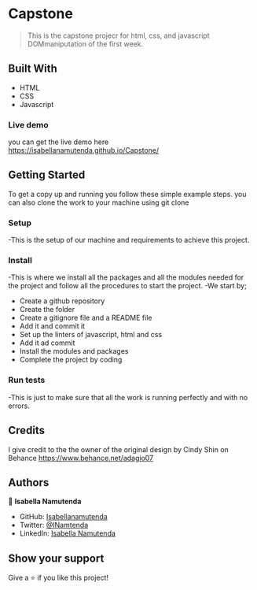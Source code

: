 # Capstone

> This is the capstone projecr for html, css, and javascript DOMmaniputation of the first week.


## Built With

- HTML
- CSS
- Javascript

### Live demo
you can get the live demo here https://isabellanamutenda.github.io/Capstone/

## Getting Started



To get a copy up and running you follow these simple example steps.
you can also clone the work to your machine using git clone

### Setup
-This is the setup of our machine and requirements to achieve this project.

### Install
-This is where we install all the packages and all the modules needed for the project and follow all the procedures to start the project.
-We start by;

 - Create a github repository
 - Create the folder
 - Create a gitignore file and a README file
 - Add it and commit it
 - Set up the linters of javascript, html and css
 - Add it ad commit
 - Install the modules and packages
 - Complete the project by coding


### Run tests
-This is just to make sure that all the work is running perfectly and with no errors.

## Credits
I give credit to the the owner of the original design by Cindy Shin on Behance https://www.behance.net/adagio07

## Authors

👤 **Isabella Namutenda**

- GitHub: [Isabellanamutenda](https://github.com/Isabellanamutenda)
- Twitter: [@INamtenda](https://twitter.com/INamtenda)
- LinkedIn: [Isabella Namutenda](https://www.linkedin.com/in/isabella-namutenda/)



## Show your support
Give a ⭐️ if you like this project!